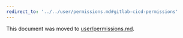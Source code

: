 ```yaml
---
redirect_to: '../../user/permissions.md#gitlab-cicd-permissions'
---
```


This document was moved to [user/permissions.md](../../user/permissions.md#gitlab-cicd-permissions).

<!-- This redirect file can be deleted February 1, 2021, or later. -->
<!-- Before deletion, see: https://docs.gitlab.com/ee/development/documentation/#move-or-rename-a-page -->
